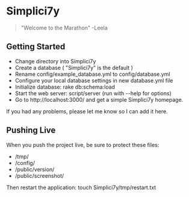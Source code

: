 Simplici7y 
==========

> "Welcome to the Marathon" -Leela

Getting Started
---------------

+ Change directory into Simplici7y
+ Create a database ( "Simplici7y" is the default )
+ Rename config/example_database.yml to config/database.yml
+ Configure your local database settings in new database.yml file
+ Initialize database: rake db:schema:load
+ Start the web server: script/server (run with --help for options)
+ Go to http://localhost:3000/ and get a simple Simplici7y homepage.

If you had any problems, please let me know so I can add it here.

Pushing Live
------------

When you push the project live, be sure to protect these files:
+ /tmp/
+ /config/
+ /public/version/
+ /public/screenshot/

Then restart the application: touch Simplici7y/tmp/restart.txt